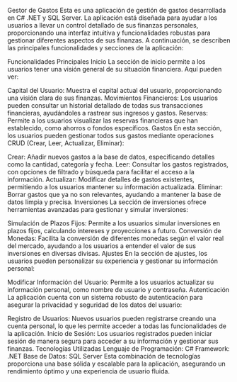 Gestor de Gastos
Esta es una aplicación de gestión de gastos desarrollada en C# .NET y SQL Server. La aplicación está diseñada para ayudar a los usuarios a llevar un control detallado de sus finanzas personales, proporcionando una interfaz intuitiva y funcionalidades robustas para gestionar diferentes aspectos de sus finanzas. A continuación, se describen las principales funcionalidades y secciones de la aplicación:

Funcionalidades Principales
Inicio
La sección de inicio permite a los usuarios tener una visión general de su situación financiera. Aquí pueden ver:

Capital del Usuario: Muestra el capital actual del usuario, proporcionando una visión clara de sus finanzas.
Movimientos Financieros: Los usuarios pueden consultar un historial detallado de todas sus transacciones financieras, ayudándoles a rastrear sus ingresos y gastos.
Reservas: Permite a los usuarios visualizar las reservas financieras que han establecido, como ahorros o fondos específicos.
Gastos
En esta sección, los usuarios pueden gestionar todos sus gastos mediante operaciones CRUD (Crear, Leer, Actualizar, Eliminar):

Crear: Añadir nuevos gastos a la base de datos, especificando detalles como la cantidad, categoría y fecha.
Leer: Consultar los gastos registrados, con opciones de filtrado y búsqueda para facilitar el acceso a la información.
Actualizar: Modificar detalles de gastos existentes, permitiendo a los usuarios mantener su información actualizada.
Eliminar: Borrar gastos que ya no son relevantes, ayudando a mantener la base de datos limpia y precisa.
Inversiones
La sección de inversiones ofrece herramientas avanzadas para gestionar y simular inversiones:

Simulación de Plazos Fijos: Permite a los usuarios simular inversiones en plazos fijos, calculando intereses y proyecciones a futuro.
Conversión de Monedas: Facilita la conversión de diferentes monedas según el valor real del mercado, ayudando a los usuarios a entender el valor de sus inversiones en diversas divisas.
Ajustes
En la sección de ajustes, los usuarios pueden personalizar su experiencia y gestionar su información personal:

Modificar Información del Usuario: Permite a los usuarios actualizar su información personal, como nombre de usuario y contraseña.
Autenticación
La aplicación cuenta con un sistema robusto de autenticación para asegurar la privacidad y seguridad de los datos del usuario:

Registro de Usuarios: Nuevos usuarios pueden registrarse creando una cuenta personal, lo que les permite acceder a todas las funcionalidades de la aplicación.
Inicio de Sesión: Los usuarios registrados pueden iniciar sesión de manera segura para acceder a su información y gestionar sus finanzas.
Tecnologías Utilizadas
Lenguaje de Programación: C#
Framework: .NET
Base de Datos: SQL Server
Esta combinación de tecnologías proporciona una base sólida y escalable para la aplicación, asegurando un rendimiento óptimo y una experiencia de usuario fluida.
